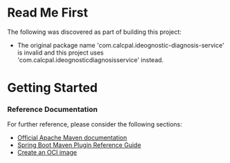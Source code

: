 # Read Me First
The following was discovered as part of building this project:

* The original package name 'com.calcpal.ideognostic-diagnosis-service' is invalid and this project uses 'com.calcpal.ideognosticdiagnosisservice' instead.

# Getting Started

### Reference Documentation
For further reference, please consider the following sections:

* [Official Apache Maven documentation](https://maven.apache.org/guides/index.html)
* [Spring Boot Maven Plugin Reference Guide](https://docs.spring.io/spring-boot/docs/3.2.5/maven-plugin/reference/html/)
* [Create an OCI image](https://docs.spring.io/spring-boot/docs/3.2.5/maven-plugin/reference/html/#build-image)

